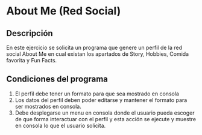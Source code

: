 # About Me (Red Social)
## Descripción
En este ejercicio se solicita un programa que genere un perfil de la red social About Me en cual existan los apartados de Story, Hobbies, Comida favorita y Fun Facts.
## Condiciones del programa
1. El perfil debe tener un formato para que sea mostrado en consola
2. Los datos del perfil deben poder editarse y mantener el formato para ser mostrados en consola.
3. Debe desplegarse un menu en consola donde el usuario pueda escoger de que forma interactuar con el perfil y esta acción se ejecute y muestre en consola lo que el usuario solicita.
